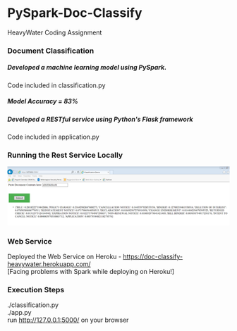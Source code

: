 # PySpark-Doc-Classify
HeavyWater Coding Assignment<br>

### Document Classification <br>
##### Developed a machine learning model using PySpark.<br>
  Code included in classification.py<br>
  ##### Model Accuracy = 83%

##### Developed a RESTful service using Python's Flask framework<br>
  Code included in application.py<br>

### Running the Rest Service Locally
<img src="screenshot.PNG">

### Web Service
Deployed the Web Service on Heroku -  https://doc-classify-heavywater.herokuapp.com/ <br>
[Facing problems with Spark while deploying on Heroku!]

### Execution Steps <br>
./classification.py <br>
./app.py <br>
run http://127.0.0.1:5000/ on your browser

